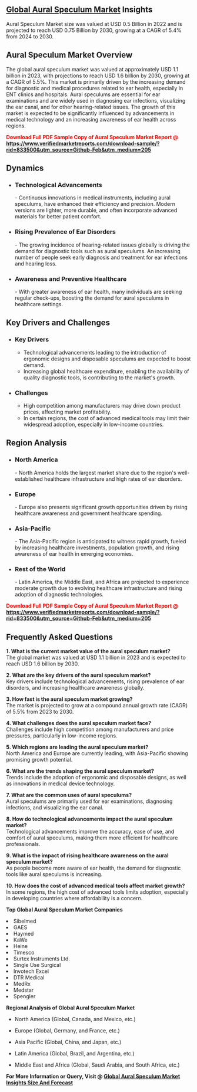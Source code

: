 <h2><a href="https://www.verifiedmarketreports.com/download-sample/?rid=833500&amp;utm_source=Github&amp;utm_medium=205" target="_blank">Global Aural Speculum Market</a> Insights</h2><p>Aural Speculum Market size was valued at USD 0.5 Billion in 2022 and is projected to reach USD 0.75 Billion by 2030, growing at a CAGR of 5.4% from 2024 to 2030.</p><p> <h2>Aural Speculum Market Overview</h2> <p>The global aural speculum market was valued at approximately USD 1.1 billion in 2023, with projections to reach USD 1.6 billion by 2030, growing at a CAGR of 5.5%. This market is primarily driven by the increasing demand for diagnostic and medical procedures related to ear health, especially in ENT clinics and hospitals. Aural speculums are essential for ear examinations and are widely used in diagnosing ear infections, visualizing the ear canal, and for other hearing-related issues. The growth of this market is expected to be significantly influenced by advancements in medical technology and an increasing awareness of ear health across regions.</p> <p><strong><p><span class=""><span style="color: #ff0000;"><strong>Download Full PDF Sample Copy of Aural Speculum Market Report</strong> @ </span><a href="https://www.verifiedmarketreports.com/download-sample/?rid=833500&amp;utm_source=Github-Feb&amp;utm_medium=205" target="_blank">https://www.verifiedmarketreports.com/download-sample/?rid=833500&amp;utm_source=Github-Feb&amp;utm_medium=205</a></span></p></strong></p> <h2>Dynamics</h2> <ul> <li><h3>Technological Advancements</h3> - Continuous innovations in medical instruments, including aural speculums, have enhanced their efficiency and precision. Modern versions are lighter, more durable, and often incorporate advanced materials for better patient comfort.</li> <li><h3>Rising Prevalence of Ear Disorders</h3> - The growing incidence of hearing-related issues globally is driving the demand for diagnostic tools such as aural speculums. An increasing number of people seek early diagnosis and treatment for ear infections and hearing loss.</li> <li><h3>Awareness and Preventive Healthcare</h3> - With greater awareness of ear health, many individuals are seeking regular check-ups, boosting the demand for aural speculums in healthcare settings.</li> </ul> <h2>Key Drivers and Challenges</h2> <ul> <li><h3>Key Drivers</h3> <ul> <li>Technological advancements leading to the introduction of ergonomic designs and disposable speculums are expected to boost demand.</li> <li>Increasing global healthcare expenditure, enabling the availability of quality diagnostic tools, is contributing to the market's growth.</li> </ul> </li> <li><h3>Challenges</h3> <ul> <li>High competition among manufacturers may drive down product prices, affecting market profitability.</li> <li>In certain regions, the cost of advanced medical tools may limit their widespread adoption, especially in low-income countries.</li> </ul> </li> </ul> <h2>Region Analysis</h2> <ul> <li><h3>North America</h3> - North America holds the largest market share due to the region's well-established healthcare infrastructure and high rates of ear disorders.</li> <li><h3>Europe</h3> - Europe also presents significant growth opportunities driven by rising healthcare awareness and government healthcare spending.</li> <li><h3>Asia-Pacific</h3> - The Asia-Pacific region is anticipated to witness rapid growth, fueled by increasing healthcare investments, population growth, and rising awareness of ear health in emerging economies.</li> <li><h3>Rest of the World</h3> - Latin America, the Middle East, and Africa are projected to experience moderate growth due to evolving healthcare infrastructure and rising adoption of diagnostic technologies.</li> </ul> <p><strong><p><span class=""><span style="color: #ff0000;"><strong>Download Full PDF Sample Copy of Aural Speculum Market Report</strong> @ </span><a href="https://www.verifiedmarketreports.com/download-sample/?rid=833500&amp;utm_source=Github-Feb&amp;utm_medium=205" target="_blank">https://www.verifiedmarketreports.com/download-sample/?rid=833500&amp;utm_source=Github-Feb&amp;utm_medium=205</a></span></p></strong></p> <h2>Frequently Asked Questions</h2> <p><strong>1. What is the current market value of the aural speculum market?</strong><br> The global market was valued at USD 1.1 billion in 2023 and is expected to reach USD 1.6 billion by 2030.</p> <p><strong>2. What are the key drivers of the aural speculum market?</strong><br> Key drivers include technological advancements, rising prevalence of ear disorders, and increasing healthcare awareness globally.</p> <p><strong>3. How fast is the aural speculum market growing?</strong><br> The market is projected to grow at a compound annual growth rate (CAGR) of 5.5% from 2023 to 2030.</p> <p><strong>4. What challenges does the aural speculum market face?</strong><br> Challenges include high competition among manufacturers and price pressures, particularly in low-income regions.</p> <p><strong>5. Which regions are leading the aural speculum market?</strong><br> North America and Europe are currently leading, with Asia-Pacific showing promising growth potential.</p> <p><strong>6. What are the trends shaping the aural speculum market?</strong><br> Trends include the adoption of ergonomic and disposable designs, as well as innovations in medical device technology.</p> <p><strong>7. What are the common uses of aural speculums?</strong><br> Aural speculums are primarily used for ear examinations, diagnosing infections, and visualizing the ear canal.</p> <p><strong>8. How do technological advancements impact the aural speculum market?</strong><br> Technological advancements improve the accuracy, ease of use, and comfort of aural speculums, making them more efficient for healthcare professionals.</p> <p><strong>9. What is the impact of rising healthcare awareness on the aural speculum market?</strong><br> As people become more aware of ear health, the demand for diagnostic tools like aural speculums is increasing.</p> <p><strong>10. How does the cost of advanced medical tools affect market growth?</strong><br> In some regions, the high cost of advanced tools limits adoption, especially in developing countries where affordability is a concern.</p> </p><p><strong>Top Global Aural Speculum Market Companies</strong></p><div data-test-id=""><p><li>Sibelmed</li><li> GAES</li><li> Haymed</li><li> KaWe</li><li> Heine</li><li> Timesco</li><li> Surtex Instruments Ltd.</li><li> Single Use Surgical</li><li> Invotech Excel</li><li> DTR Medical</li><li> MedRx</li><li> Medstar</li><li> Spengler</li></p><div><strong>Regional Analysis of&nbsp;Global Aural Speculum Market</strong></div><ul><li dir="ltr"><p dir="ltr">North America&nbsp;(Global, Canada, and Mexico, etc.)</p></li><li dir="ltr"><p dir="ltr">Europe (Global, Germany, and France, etc.)</p></li><li dir="ltr"><p dir="ltr">Asia Pacific&nbsp;(Global, China, and Japan, etc.)</p></li><li dir="ltr"><p dir="ltr">Latin America&nbsp;(Global, Brazil, and Argentina, etc.)</p></li><li dir="ltr">Middle East and Africa&nbsp;(Global, Saudi Arabia, and South Africa, etc.)</li></ul><p><strong>For More Information or Query, Visit @&nbsp;</strong><strong><a href="https://www.verifiedmarketreports.com/product/aural-speculum-market/?utm_source=Github&amp;utm_medium=205" target="_blank">Global Aural Speculum Market Insights Size And Forecast</a></strong></p></div>
